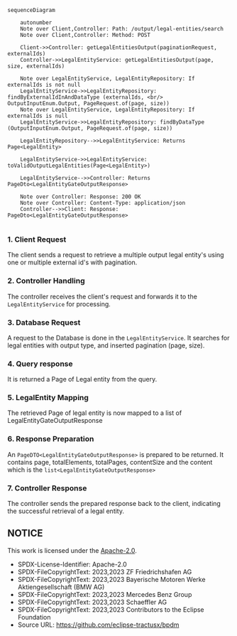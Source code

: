 ````mermaid
sequenceDiagram

    autonumber
    Note over Client,Controller: Path: /output/legal-entities/search
    Note over Client,Controller: Method: POST

    Client->>Controller: getLegalEntitiesOutput(paginationRequest, externalIds)
    Controller->>LegalEntityService: getLegalEntitiesOutput(page, size, externalIds)

    Note over LegalEntityService, LegalEntityRepository: If externalIds is not null
    LegalEntityService->>LegalEntityRepository: findByExternalIdInAndDataType (externalIds, <br/> OutputInputEnum.Output, PageRequest.of(page, size))
    Note over LegalEntityService, LegalEntityRepository: If externalIds is null
    LegalEntityService->>LegalEntityRepository: findByDataType (OutputInputEnum.Output, PageRequest.of(page, size))

    LegalEntityRepository-->>LegalEntityService: Returns Page<LegalEntity>

    LegalEntityService->>LegalEntityService: toValidOutputLegalEntities(Page<LegalEntity>)

    LegalEntityService-->>Controller: Returns PageDto<LegalEntityGateOutputResponse>

    Note over Controller: Response: 200 OK 
    Note over Controller: Content-Type: application/json
    Controller-->>Client: Response: PageDto<LegalEntityGateOutputResponse>


````

### 1. Client Request

The client sends a request to retrieve a multiple output legal entity's using one or multiple external id's with pagination.

### 2. Controller Handling

The controller receives the client's request and forwards it to the `LegalEntityService` for processing.

### 3. Database Request

A request to the Database is done in the `LegalEntityService`. It searches for legal entities with output type, and inserted pagination (page, size).

### 4. Query response

It is returned a Page of Legal entity from the query.

### 5. LegalEntity Mapping

The retrieved Page of legal entity is now mapped to a list of LegalEntityGateOutputResponse

### 6. Response Preparation

An `PageDTO<LegalEntityGateOutputResponse>` is prepared to be returned. It contains page, totalElements, totalPages, contentSize and the content which is
the `list<LegalEntityGateOutputResponse>`

### 7. Controller Response

The controller sends the prepared response back to the client, indicating the successful retrieval of a legal entity.

## NOTICE

This work is licensed under the [Apache-2.0](https://www.apache.org/licenses/LICENSE-2.0).

- SPDX-License-Identifier: Apache-2.0
- SPDX-FileCopyrightText: 2023,2023 ZF Friedrichshafen AG
- SPDX-FileCopyrightText: 2023,2023 Bayerische Motoren Werke Aktiengesellschaft (BMW AG)
- SPDX-FileCopyrightText: 2023,2023 Mercedes Benz Group
- SPDX-FileCopyrightText: 2023,2023 Schaeffler AG
- SPDX-FileCopyrightText: 2023,2023 Contributors to the Eclipse Foundation
- Source URL: https://github.com/eclipse-tractusx/bpdm
